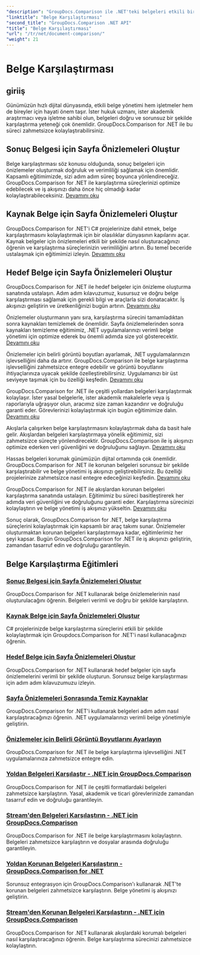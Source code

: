 ```yaml
---
"description": "GroupDocs.Comparison ile .NET'teki belgeleri etkili bir şekilde karşılaştırın. Belge yönetimini kolaylaştırın, iş akışını geliştirin ve doğruluğu sağlayın. Daha fazla bilgi edinin!"
"linktitle": "Belge Karşılaştırması"
"second_title": "GroupDocs.Comparison .NET API"
"title": "Belge Karşılaştırması"
"url": "/tr/net/document-comparison/"
"weight": 21
---
```


# Belge Karşılaştırması

## giriiş

Günümüzün hızlı dijital dünyasında, etkili belge yönetimi hem işletmeler hem de bireyler için hayati önem taşır. İster hukuk uzmanı, ister akademik araştırmacı veya işletme sahibi olun, belgeleri doğru ve sorunsuz bir şekilde karşılaştırma yeteneği çok önemlidir. GroupDocs.Comparison for .NET ile bu süreci zahmetsizce kolaylaştırabilirsiniz.

## Sonuç Belgesi için Sayfa Önizlemeleri Oluştur

Belge karşılaştırması söz konusu olduğunda, sonuç belgeleri için önizlemeler oluşturmak doğruluk ve verimliliği sağlamak için önemlidir. Kapsamlı eğitimimizde, sizi adım adım süreç boyunca yönlendireceğiz. GroupDocs.Comparison for .NET ile karşılaştırma süreçlerinizi optimize edebilecek ve iş akışınızı daha önce hiç olmadığı kadar kolaylaştırabileceksiniz. [Devamını oku](./generate-page-previews-resultant-document/)

## Kaynak Belge için Sayfa Önizlemeleri Oluştur

GroupDocs.Comparison for .NET'i C# projelerinize dahil etmek, belge karşılaştırmasını kolaylaştırmak için bir olasılıklar dünyasının kapılarını açar. Kaynak belgeler için önizlemeleri etkili bir şekilde nasıl oluşturacağınızı öğrenin ve karşılaştırma süreçlerinizin verimliliğini artırın. Bu temel beceride ustalaşmak için eğitimimizi izleyin. [Devamını oku](./generate-page-previews-source-document/)

## Hedef Belge için Sayfa Önizlemeleri Oluştur

GroupDocs.Comparison for .NET ile hedef belgeler için önizleme oluşturma sanatında ustalaşın. Adım adım kılavuzumuz, kusursuz ve doğru belge karşılaştırması sağlamak için gerekli bilgi ve araçlarla sizi donatacaktır. İş akışınızı geliştirin ve üretkenliğinizi bugün artırın. [Devamını oku](./generate-page-previews-target-document/)

Önizlemeler oluşturmanın yanı sıra, karşılaştırma sürecini tamamladıktan sonra kaynakları temizlemek de önemlidir. Sayfa önizlemelerinden sonra kaynakları temizleme eğitimimiz, .NET uygulamalarınızı verimli belge yönetimi için optimize ederek bu önemli adımda size yol gösterecektir. [Devamını oku](./clean-resources-after-page-previews/)

Önizlemeler için belirli görüntü boyutları ayarlamak, .NET uygulamalarınızın işlevselliğini daha da artırır. GroupDocs.Comparison ile belge karşılaştırma işlevselliğini zahmetsizce entegre edebilir ve görüntü boyutlarını ihtiyaçlarınıza uyacak şekilde özelleştirebilirsiniz. Uygulamanızı bir üst seviyeye taşımak için bu özelliği keşfedin. [Devamını oku](./set-specific-image-sizes-for-previews/)

GroupDocs.Comparison for .NET ile çeşitli yollardan belgeleri karşılaştırmak kolaylaşır. İster yasal belgelerle, ister akademik makalelerle veya iş raporlarıyla uğraşıyor olun, aracımız size zaman kazandırır ve doğruluğu garanti eder. Görevlerinizi kolaylaştırmak için bugün eğitimimize dalın. [Devamını oku](./compare-documents-from-path/)

Akışlarla çalışırken belge karşılaştırmasını kolaylaştırmak daha da basit hale gelir. Akışlardan belgeleri karşılaştırmaya yönelik eğitimimiz, sizi zahmetsizce süreçte yönlendirecektir. GroupDocs.Comparison ile iş akışınızı optimize ederken veri güvenliğini ve doğruluğunu sağlayın. [Devamını oku](./compare-documents-from-stream/)

Hassas belgeleri korumak günümüzün dijital ortamında çok önemlidir. GroupDocs.Comparison for .NET ile korunan belgeleri sorunsuz bir şekilde karşılaştırabilir ve belge yönetimi iş akışınızı geliştirebilirsiniz. Bu özelliği projelerinize zahmetsizce nasıl entegre edeceğinizi keşfedin. [Devamını oku](./compare-protected-documents-from-path/)

GroupDocs.Comparison for .NET ile akışlardan korunan belgeleri karşılaştırma sanatında ustalaşın. Eğitimimiz bu süreci basitleştirerek her adımda veri güvenliğini ve doğruluğunu garanti eder. Karşılaştırma sürecinizi kolaylaştırın ve belge yönetimi iş akışınızı yükseltin. [Devamını oku](./compare-protected-documents-from-stream/)

Sonuç olarak, GroupDocs.Comparison for .NET, belge karşılaştırma süreçlerini kolaylaştırmak için kapsamlı bir araç takımı sunar. Önizlemeler oluşturmaktan korunan belgeleri karşılaştırmaya kadar, eğitimlerimiz her şeyi kapsar. Bugün GroupDocs.Comparison for .NET ile iş akışınızı geliştirin, zamandan tasarruf edin ve doğruluğu garantileyin.
## Belge Karşılaştırma Eğitimleri
### [Sonuç Belgesi için Sayfa Önizlemeleri Oluştur](./generate-page-previews-resultant-document/)
GroupDocs.Comparison for .NET kullanarak belge önizlemelerinin nasıl oluşturulacağını öğrenin. Belgeleri verimli ve doğru bir şekilde karşılaştırın.
### [Kaynak Belge için Sayfa Önizlemeleri Oluştur](./generate-page-previews-source-document/)
C# projelerinizde belge karşılaştırma süreçlerini etkili bir şekilde kolaylaştırmak için Groupdocs.Comparison for .NET'i nasıl kullanacağınızı öğrenin.
### [Hedef Belge için Sayfa Önizlemeleri Oluştur](./generate-page-previews-target-document/)
GroupDocs.Comparison for .NET kullanarak hedef belgeler için sayfa önizlemelerini verimli bir şekilde oluşturun. Sorunsuz belge karşılaştırması için adım adım kılavuzumuzu izleyin.
### [Sayfa Önizlemeleri Sonrasında Temiz Kaynaklar](./clean-resources-after-page-previews/)
GroupDocs.Comparison for .NET'i kullanarak belgeleri adım adım nasıl karşılaştıracağınızı öğrenin. .NET uygulamalarınızı verimli belge yönetimiyle geliştirin.
### [Önizlemeler için Belirli Görüntü Boyutlarını Ayarlayın](./set-specific-image-sizes-for-previews/)
GroupDocs.Comparison for .NET ile belge karşılaştırma işlevselliğini .NET uygulamalarınıza zahmetsizce entegre edin.
### [Yoldan Belgeleri Karşılaştır - .NET için GroupDocs.Comparison](./compare-documents-from-path/)
GroupDocs.Comparison for .NET ile çeşitli formatlardaki belgeleri zahmetsizce karşılaştırın. Yasal, akademik ve ticari görevlerinizde zamandan tasarruf edin ve doğruluğu garantileyin.
### [Stream'den Belgeleri Karşılaştırın - .NET için GroupDocs.Comparison](./compare-documents-from-stream/)
GroupDocs.Comparison for .NET ile belge karşılaştırmasını kolaylaştırın. Belgeleri zahmetsizce karşılaştırın ve dosyalar arasında doğruluğu garantileyin.
### [Yoldan Korunan Belgeleri Karşılaştırın - GroupDocs.Comparison for .NET](./compare-protected-documents-from-path/)
Sorunsuz entegrasyon için GroupDocs.Comparison'ı kullanarak .NET'te korunan belgeleri zahmetsizce karşılaştırın. Belge yönetimi iş akışınızı geliştirin.
### [Stream'den Korunan Belgeleri Karşılaştırın - .NET için GroupDocs.Comparison](./compare-protected-documents-from-stream/)
GroupDocs.Comparison for .NET kullanarak akışlardaki korumalı belgeleri nasıl karşılaştıracağınızı öğrenin. Belge karşılaştırma sürecinizi zahmetsizce kolaylaştırın.